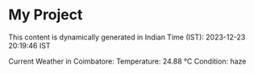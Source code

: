 # My Project

This content is dynamically generated in Indian Time (IST): 2023-12-23 20:19:46 IST


Current Weather in Coimbatore:
Temperature: 24.88 °C
Condition: haze
